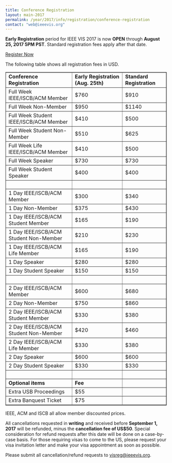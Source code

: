 ```yaml
---
title: Conference Registration
layout: main-2017
permalink: /year/2017/info/registration/conference-registration
contact: "web@ieeevis.org"
---
```


**Early Registration** period for IEEE VIS 2017 is now **OPEN** through **August 25, 2017 5PM PST**. Standard registration fees apply after that date.

<p class="ieeevis-btn-wrapper"><a href="http://www.cvent.com/events/2017-ieee-visualization-conference-vis-/event-summary-63f90d372ae44480b4f8d7071a2b2fd6.aspx" width="150" class="ieeevis-btn">Register Now</a></p>

The following table shows all registration fees in USD. 

<table border="1">
  <tbody>
    <tr>
      <td><strong>Conference Registration</strong></td>
      <td><strong>Early Registration (Aug. 25th)</strong></td> 
      <td><strong>Standard Registration</strong></td>
    </tr> 
    <tr>
      <td>Full Week IEEE/ISCB/ACM Member</td> 
      <td>$760</td> 
      <td>$910</td> 
    </tr> 
    <tr> 
      <td>Full Week Non-Member</td>
      <td>$950</td> 
      <td>$1140</td> 
    </tr> 
    <tr> 
      <td>Full Week Student IEEE/ISCB/ACM Member</td>
      <td>$410</td> 
      <td>$500</td> 
    </tr> 
    <tr> 
      <td>Full Week Student Non-Member</td> 
      <td>$510</td> 
      <td>$625</td> 
    </tr> 
    <tr> 
      <td>Full Week Life IEEE/ISCB/ACM Member</td> 
      <td>$410</td> 
      <td>$500</td> 
    </tr> 
    <tr> 
      <td>Full Week Speaker</td> 
      <td>$730</td> 
      <td>$730</td> 
    </tr> 
    <tr> 
      <td>Full Week Student Speaker</td> 
      <td>$400</td> 
      <td>$400</td> 
    </tr> 
    <tr> 
      <td>&nbsp;</td> 
      <td>&nbsp;</td> 
      <td>&nbsp;</td> 
    </tr> 
    <tr> 
      <td>1 Day IEEE/ISCB/ACM Member</td> 
      <td>$300</td> 
      <td>$340</td> 
    </tr> 
    <tr> 
      <td>1 Day Non-Member</td> 
      <td>$375</td> 
      <td>$430</td> 
    </tr> 
    <tr> 
      <td>1 Day IEEE/ISCB/ACM Student Member</td> 
      <td>$165</td> 
      <td>$190</td> 
    </tr> 
    <tr> 
      <td>1 Day IEEE/ISCB/ACM Student Non-Member</td> 
      <td>$210</td> 
      <td>$230</td> 
    </tr> 
    <tr> 
      <td>1 Day IEEE/ISCB/ACM Life Member</td> 
      <td>$165</td> 
      <td>$190</td> 
    </tr> 
    <tr> 
      <td>1 Day Speaker</td> 
      <td>$280</td> 
      <td>$280</td> 
    </tr> 
    <tr> 
      <td>1 Day Student Speaker</td> 
      <td>$150</td> 
      <td>$150</td> 
    </tr> 
    <tr> 
      <td>&nbsp;</td> 
      <td>&nbsp;</td> 
      <td>&nbsp;</td> 
    </tr> 
    <tr> 
     <td>2 Day IEEE/ISCB/ACM Member</td> 
      <td>$600</td> 
      <td>$680</td> 
    </tr> 
    <tr> 
      <td>2 Day Non-Member</td> 
      <td>$750</td> 
      <td>$860</td> 
    </tr> 
    <tr> 
      <td>2 Day IEEE/ISCB/ACM Student Member</td> 
      <td>$330</td> 
      <td>$380</td> 
    </tr> 
    <tr> 
      <td>2 Day IEEE/ISCB/ACM Student Non-Member</td> 
      <td>$420</td> 
      <td>$460</td> 
     </tr> 
    <tr> 
      <td>2 Day IEEE/ISCB/ACM Life Member</td> 
      <td>$330</td> 
      <td>$380</td> 
    </tr> 
    <tr> 
      <td>2 Day Speaker</td> 
      <td>$600</td> 
      <td>$600</td> 
    </tr> 
    <tr> 
      <td>2 Day Student Speaker</td> 
      <td>$330</td> 
      <td>$330</td> 
    </tr> 
    <tr> 
      <td>&nbsp;</td> 
      <td>&nbsp;</td> 
      <td>&nbsp;</td> 
    </tr> 
    <tr> 
      <td><strong>Optional items</strong></td> 
      <td><strong>Fee</strong></td> 
      <td>&nbsp;</td> 
     </tr> 
    <tr> 
      <td>Extra USB Proceedings</td> 
      <td>$55</td> 
      <td>&nbsp;</td> 
    </tr> 
    <tr> 
      <td>Extra Banquest Ticket</td> 
      <td>$75</td> 
      <td>&nbsp;</td> 
    </tr> 
  </tbody> 
</table> 

IEEE, ACM and ISCB all allow member discounted prices. 

All cancellations requested in **writing** and received before **September 1, 2017** will be refunded, minus the **cancellation fee of US$50**. Special consideration for refund requests after this date will be done on a case-by-case basis. For those requiring visas to come to the US, please request your visa invitation letter and make your visa appointment as soon as possible. 

Please submit all cancellation/refund requests to [visreg@ieeevis.org](mailto:visreg@ieeevis.org). 
